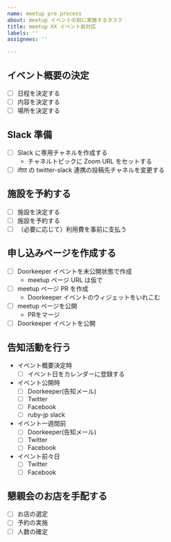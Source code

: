 ```yaml
---
name: meetup pre process
about: meetup イベントの前に実施するタスク
title: meetup XX イベント前対応
labels: ''
assignees: ''

---
```


## イベント概要の決定
- [ ] 日程を決定する
- [ ] 内容を決定する
- [ ] 場所を決定する

## Slack 準備
- [ ] Slack に専用チャネルを作成する
    - チャネルトピックに Zoom URL をセットする
- [ ] ifttt の twitter-slack 連携の投稿先チャネルを変更する

## 施設を予約する
- [ ] 施設を決定する
- [ ] 施設を予約する
- [ ] （必要に応じて）利用費を事前に支払う

## 申し込みページを作成する
- [ ] Doorkeeper イベントを未公開状態で作成
    - meetup ページ URL は仮で
- [ ] meetup ページ PR を作成
    - Doorkeeper イベントのウィジェットをいれこむ
- [ ] meetup ページを公開
    - PRをマージ
- [ ] Doorkeeper イベントを公開

## 告知活動を行う
- イベント概要決定時
    - [ ] イベント日をカレンダーに登録する
- イベント公開時
    - [ ] Doorkeeper(告知メール)
    - [ ] Twitter
    - [ ] Facebook
    - [ ] ruby-jp slack
- イベント一週間前
    - [ ] Doorkeeper(告知メール)
    - [ ] Twitter
    - [ ] Facebook
- イベント前々日
    - [ ] Twitter
    - [ ] Facebook

<!-- 懇親会未実施時は以下を削除 -->
## 懇親会のお店を手配する
- [ ] お店の選定
- [ ] 予約の実施
- [ ] 人数の確定

